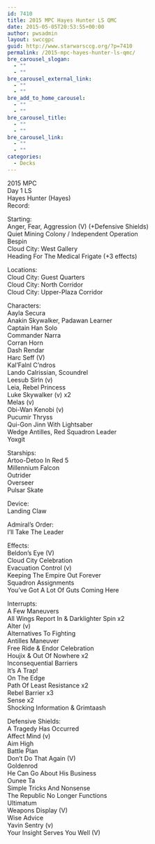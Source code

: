 ```yaml
---
id: 7410
title: 2015 MPC Hayes Hunter LS QMC
date: 2015-05-05T20:53:55+00:00
author: pwsadmin
layout: swccgpc
guid: http://www.starwarsccg.org/?p=7410
permalink: /2015-mpc-hayes-hunter-ls-qmc/
bre_carousel_slogan:
  - ""
  - ""
bre_carousel_external_link:
  - ""
  - ""
bre_add_to_home_carousel:
  - ""
  - ""
bre_carousel_title:
  - ""
  - ""
bre_carousel_link:
  - ""
  - ""
categories:
  - Decks
---
```

2015 MPC  
Day 1 LS  
Hayes Hunter (Hayes)  
Record:

Starting:  
Anger, Fear, Aggression (V) (+Defensive Shields)  
Quiet Mining Colony / Independent Operation  
Bespin  
Cloud City: West Gallery  
Heading For The Medical Frigate (+3 effects)

Locations:  
Cloud City: Guest Quarters  
Cloud City: North Corridor  
Cloud City: Upper-Plaza Corridor

Characters:  
Aayla Secura  
Anakin Skywalker, Padawan Learner  
Captain Han Solo  
Commander Narra  
Corran Horn  
Dash Rendar  
Harc Seff (V)  
Kal&#8217;Falnl C&#8217;ndros  
Lando Calrissian, Scoundrel  
Leesub Sirln (v)  
Leia, Rebel Princess  
Luke Skywalker (v) x2  
Melas (v)  
Obi-Wan Kenobi (v)  
Pucumir Thryss  
Qui-Gon Jinn With Lightsaber  
Wedge Antilles, Red Squadron Leader  
Yoxgit

Starships:  
Artoo-Detoo In Red 5  
Millennium Falcon  
Outrider  
Overseer  
Pulsar Skate

Device:  
Landing Claw

Admiral&#8217;s Order:  
I&#8217;ll Take The Leader

Effects:  
Beldon&#8217;s Eye (V)  
Cloud City Celebration  
Evacuation Control (v)  
Keeping The Empire Out Forever  
Squadron Assignments  
You&#8217;ve Got A Lot Of Guts Coming Here

Interrupts:  
A Few Maneuvers  
All Wings Report In & Darklighter Spin x2  
Alter (v)  
Alternatives To Fighting  
Antilles Maneuver  
Free Ride & Endor Celebration  
Houjix & Out Of Nowhere x2  
Inconsequential Barriers  
It&#8217;s A Trap!  
On The Edge  
Path Of Least Resistance x2  
Rebel Barrier x3  
Sense x2  
Shocking Information & Grimtaash

Defensive Shields:  
A Tragedy Has Occurred  
Affect Mind (v)  
Aim High  
Battle Plan  
Don’t Do That Again (V)  
Goldenrod  
He Can Go About His Business  
Ounee Ta  
Simple Tricks And Nonsense  
The Republic No Longer Functions  
Ultimatum  
Weapons Display (V)  
Wise Advice  
Yavin Sentry (v)  
Your Insight Serves You Well (V)